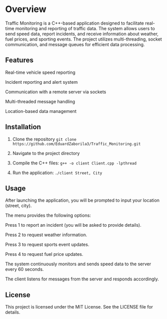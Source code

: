 # Overview

Traffic Monitoring is a C++-based application designed to facilitate real-time monitoring and reporting of traffic data. The system allows users to send speed data, report incidents, and receive information about weather, fuel prices, and sporting events. The project utilizes multi-threading, socket communication, and message queues for efficient data processing.

## Features

Real-time vehicle speed reporting

Incident reporting and alert system

Communication with a remote server via sockets

Multi-threaded message handling

Location-based data management

## Installation

1. Clone the repository
```git clone https://github.com/EduardZaborila3/Traffic_Monitoring.git```
2. Navigate to the project directory

3. Compile the C++ files:
```g++ -o client Client.cpp -lpthread```

4. Run the application:
```./client Street, City```

## Usage

After launching the application, you will be prompted to input your location (street, city).

The menu provides the following options:

Press 1 to report an incident (you will be asked to provide details).

Press 2 to request weather information.

Press 3 to request sports event updates.

Press 4 to request fuel price updates.

The system continuously monitors and sends speed data to the server every 60 seconds.

The client listens for messages from the server and responds accordingly.
## License

This project is licensed under the MIT License. See the LICENSE file for details.
